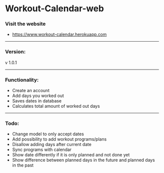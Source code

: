 # Workout-Calendar-web

### Visit the website

-   https://www.workout-calendar.herokuapp.com

---

### Version:

v 1.0.1

---

### Functionality:

-   Create an account
-   Add days you worked out
-   Saves dates in database
-   Calculates total amount of worked out days

---

### Todo:

-   Change model to only accept dates
-   Add possibility to add workout programs/plans
-   Disallow adding days after current date
-   Sync programs with calendar
-   Show date differently if it is only planned and not done yet
-   Show difference between planned days in the future and planned days in the past
